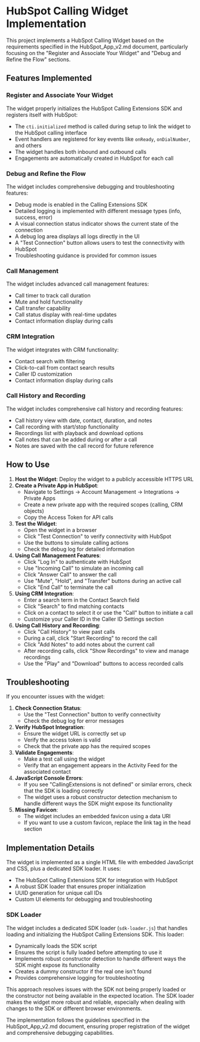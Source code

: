 # HubSpot Calling Widget Implementation

This project implements a HubSpot Calling Widget based on the requirements specified in the HubSpot_App_v2.md document, particularly focusing on the "Register and Associate Your Widget" and "Debug and Refine the Flow" sections.

## Features Implemented

### Register and Associate Your Widget

The widget properly initializes the HubSpot Calling Extensions SDK and registers itself with HubSpot:

- The `cti.initialized` method is called during setup to link the widget to the HubSpot calling interface
- Event handlers are registered for key events like `onReady`, `onDialNumber`, and others
- The widget handles both inbound and outbound calls
- Engagements are automatically created in HubSpot for each call

### Debug and Refine the Flow

The widget includes comprehensive debugging and troubleshooting features:

- Debug mode is enabled in the Calling Extensions SDK
- Detailed logging is implemented with different message types (info, success, error)
- A visual connection status indicator shows the current state of the connection
- A debug log area displays all logs directly in the UI
- A "Test Connection" button allows users to test the connectivity with HubSpot
- Troubleshooting guidance is provided for common issues

### Call Management

The widget includes advanced call management features:

- Call timer to track call duration
- Mute and hold functionality
- Call transfer capability
- Call status display with real-time updates
- Contact information display during calls

### CRM Integration

The widget integrates with CRM functionality:

- Contact search with filtering
- Click-to-call from contact search results
- Caller ID customization
- Contact information display during calls

### Call History and Recording

The widget includes comprehensive call history and recording features:

- Call history view with date, contact, duration, and notes
- Call recording with start/stop functionality
- Recordings list with playback and download options
- Call notes that can be added during or after a call
- Notes are saved with the call record for future reference

## How to Use

1. **Host the Widget**: Deploy the widget to a publicly accessible HTTPS URL
2. **Create a Private App in HubSpot**:
   - Navigate to Settings → Account Management → Integrations → Private Apps
   - Create a new private app with the required scopes (calling, CRM objects)
   - Copy the Access Token for API calls
3. **Test the Widget**:
   - Open the widget in a browser
   - Click "Test Connection" to verify connectivity with HubSpot
   - Use the buttons to simulate calling actions
   - Check the debug log for detailed information
4. **Using Call Management Features**:
   - Click "Log In" to authenticate with HubSpot
   - Use "Incoming Call" to simulate an incoming call
   - Click "Answer Call" to answer the call
   - Use "Mute", "Hold", and "Transfer" buttons during an active call
   - Click "End Call" to terminate the call
5. **Using CRM Integration**:
   - Enter a search term in the Contact Search field
   - Click "Search" to find matching contacts
   - Click on a contact to select it or use the "Call" button to initiate a call
   - Customize your Caller ID in the Caller ID Settings section
6. **Using Call History and Recording**:
   - Click "Call History" to view past calls
   - During a call, click "Start Recording" to record the call
   - Click "Add Notes" to add notes about the current call
   - After recording calls, click "Show Recordings" to view and manage recordings
   - Use the "Play" and "Download" buttons to access recorded calls

## Troubleshooting

If you encounter issues with the widget:

1. **Check Connection Status**:
   - Use the "Test Connection" button to verify connectivity
   - Check the debug log for error messages
2. **Verify HubSpot Integration**:
   - Ensure the widget URL is correctly set up
   - Verify the access token is valid
   - Check that the private app has the required scopes
3. **Validate Engagements**:
   - Make a test call using the widget
   - Verify that an engagement appears in the Activity Feed for the associated contact
4. **JavaScript Console Errors**:
   - If you see "CallingExtensions is not defined" or similar errors, check that the SDK is loading correctly
   - The widget uses a robust constructor detection mechanism to handle different ways the SDK might expose its functionality
5. **Missing Favicon**:
   - The widget includes an embedded favicon using a data URI
   - If you want to use a custom favicon, replace the link tag in the head section

## Implementation Details

The widget is implemented as a single HTML file with embedded JavaScript and CSS, plus a dedicated SDK loader. It uses:

- The HubSpot Calling Extensions SDK for integration with HubSpot
- A robust SDK loader that ensures proper initialization
- UUID generation for unique call IDs
- Custom UI elements for debugging and troubleshooting

### SDK Loader

The widget includes a dedicated SDK loader (`sdk-loader.js`) that handles loading and initializing the HubSpot Calling Extensions SDK. This loader:

- Dynamically loads the SDK script
- Ensures the script is fully loaded before attempting to use it
- Implements robust constructor detection to handle different ways the SDK might expose its functionality
- Creates a dummy constructor if the real one isn't found
- Provides comprehensive logging for troubleshooting

This approach resolves issues with the SDK not being properly loaded or the constructor not being available in the expected location. The SDK loader makes the widget more robust and reliable, especially when dealing with changes to the SDK or different browser environments.

The implementation follows the guidelines specified in the HubSpot_App_v2.md document, ensuring proper registration of the widget and comprehensive debugging capabilities.
